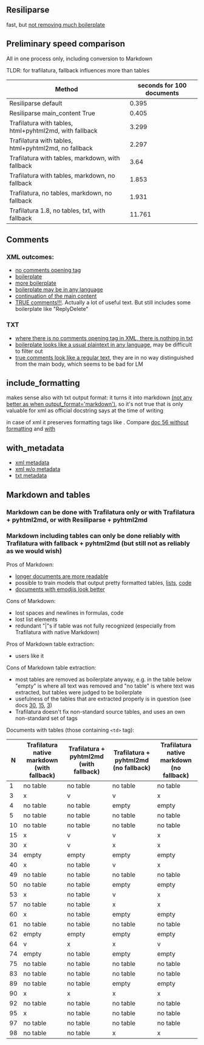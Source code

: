 ## Resiliparse

fast, but [not removing much boilerplate](resili) 

## Preliminary speed comparison

All in one process only, including conversion to Markdown

TLDR: for trafilatura, fallback influences more than tables 

| Method                                                 | seconds for 100 documents |
|--------------------------------------------------------|---------------------------|
| Resiliparse default                                    | 0.395                     |
| Resiliparse main_content True                          | 0.405                     |
| Trafilatura with tables, html+pyhtml2md, with fallback | 3.299                     |
| Trafilatura with tables, html+pyhtml2md, no fallback   | 2.297                     |
| Trafilatura with tables, markdown, with fallback       | 3.64                      |
| Trafilatura with tables, markdown, no fallback         | 1.853                     |
| Trafilatura, no tables, markdown, no fallback          | 1.931                     |
|Trafilatura 1.8, no tables, txt, with fallback| 11.761|

## Comments

### XML outcomes:

- [no comments opening tag](traf/traf-xml-tables-True-no_fallback-False-comments-True-formatting-True-metadata-True/8-traf-xml-tables-True-no_fallback-False-comments-True-formatting-True-metadata-True.xml)
- [boilerplate](traf/traf-xml-tables-True-no_fallback-False-comments-True-formatting-True-metadata-True/IS_COMMENTS-6-traf-xml-tables-True-no_fallback-False-comments-True-formatting-True-metadata-True.xml)
- [more boilerplate](traf/traf-xml-tables-True-no_fallback-False-comments-True-formatting-True-metadata-True/IS_COMMENTS-33-traf-xml-tables-True-no_fallback-False-comments-True-formatting-True-metadata-True.xml)
- [boilerplate may be in any language](traf/traf-xml-tables-True-no_fallback-False-comments-True-formatting-True-metadata-True/IS_COMMENTS-44-traf-xml-tables-True-no_fallback-False-comments-True-formatting-True-metadata-True.xml)
- [continuation of the main content](traf/traf-xml-tables-True-no_fallback-False-comments-True-formatting-True-metadata-True/IS_COMMENTS-38-traf-xml-tables-True-no_fallback-False-comments-True-formatting-True-metadata-True.xml)
- [TRUE comments!!!](traf/traf-xml-tables-True-no_fallback-False-comments-True-formatting-True-metadata-True/IS_COMMENTS-IS_TABLE-61-traf-xml-tables-True-no_fallback-False-comments-True-formatting-True-metadata-True.xml). Actually a lot of useful text. But still includes some boilerplate like "ReplyDelete"

### TXT

- [where there is no comments opening tag in XML, there is nothing in txt](traf/traf-txt-tables-False-no_fallback-False-comments-True-formatting-False-metadata-False/8-traf-txt-tables-False-no_fallback-False-comments-True-formatting-False-metadata-False.txt)
- [boilerplate looks like a usual plaintext in any language](traf/traf-txt-tables-False-no_fallback-False-comments-True-formatting-False-metadata-False/44-traf-txt-tables-False-no_fallback-False-comments-True-formatting-False-metadata-False.txt), may be difficult to filter out
- [true comments look like a regular text](traf/traf-txt-tables-False-no_fallback-False-comments-True-formatting-False-metadata-False/IS_TABLE-61-traf-txt-tables-False-no_fallback-False-comments-True-formatting-False-metadata-False.txt), they are in no way distinguished from the main body, which seems to be bad for LM

## include_formatting

makes sense also with txt output format: it turns it into markdown [(not any better as when output_format='markdown')](traf/traf-txt-tables-False-no_fallback-False-comments-False-formatting-True-metadata-True/56-traf-txt-tables-False-no_fallback-False-comments-False-formatting-True-metadata-True.txt), so it's not true that is only valuable for xml as official docstring says at the time of writing

in case of xml it preserves formatting tags like [<hi>](https://tei-c.org/release/doc/tei-p5-doc/en/html/ref-hi.html). Compare [doc 56 without formatting](traf/traf-xml-tables-True-no_fallback-False-comments-True-formatting-False-metadata-False/56-traf-xml-tables-True-no_fallback-False-comments-True-formatting-False-metadata-False.xml) and [with](traf/traf-xml-tables-True-no_fallback-False-comments-True-formatting-True-metadata-True/56-traf-xml-tables-True-no_fallback-False-comments-True-formatting-True-metadata-True.xml)

## with_metadata

- [xml metadata](traf/traf-xml-tables-True-no_fallback-False-comments-True-formatting-True-metadata-True)
- [xml w/o metadata](traf/traf-xml-tables-True-no_fallback-False-comments-True-formatting-False-metadata-False)
- [txt metadata](traf/traf-txt-tables-False-no_fallback-False-comments-False-formatting-True-metadata-True)

## Markdown and tables

### Markdown can be done with Trafilatura only or with Trafilatura + pyhtml2md, or with Resiliparse + pyhtml2md

### Markdown including tables can only be done reliably with Trafilatura with fallback + pyhtml2md (but still not as reliably as we would wish)

Pros of Markdown:

- [longer documents are more readable](traf/traf-markdown-tables-True-no_fallback-True/IS_TABLE-61-traf-markdown-tables-True-no_fallback-True.md)
- possible to train models that output pretty formatted tables, [lists](traf/traf-html-tables-True-no_fallback-True/55-traf-html-tables-True-no_fallback-True.md), [code](traf/traf-markdown-tables-True-no_fallback-True/56-traf-markdown-tables-True-no_fallback-True.md)
- [documents with emodjis look better](traf/traf-markdown-tables-True-no_fallback-True/18-traf-markdown-tables-True-no_fallback-True.md)

Cons of Markdown:

- lost spaces and newlines in formulas, code
- lost list elements
- redundant "|"s if table was not fully recognized (especially from Trafilatura with native Markdown)

Pros of Markdown table extraction:

- users like it

Cons of Markdown table extraction:

- most tables are removed as boilerplate anyway, e.g. in the table below "empty" is where all text was removed and "no table" is where text was extracted, but tables were judged to be boilerplate
- usefulness of the tables that are extracted properly is in question (see docs [30](traf/traf-html-tables-True-no_fallback-False/30-traf-html-tables-True-no_fallback-False.md), [15](traf/traf-html-tables-True-no_fallback-False/15-traf-html-tables-True-no_fallback-False.md), [3](traf/traf-html-tables-True-no_fallback-False/3-traf-html-tables-True-no_fallback-False.md))
- Trafilatura doesn't fix non-standard source tables, and uses an own non-standard set of tags

Documents with tables (those containing `<td>` tag):

| N  | Trafilatura native markdown (with fallback) | Trafilatura + pyhtml2md (with fallback) | Trafilatura + pyhtml2md (no fallback) | Trafilatura native markdown (no fallback) |
|----|---------------------------------------------|-----------------------------------------|---------------------------------------|-------------------------------------------|
| 1  | no table                                    | no table                                | no table                              | no table                                  
| 3  | x                                           | v                                       | v                                     | x                                         |
| 4  | no table                                    | no table                                | empty                                 | empty                                     | 
| 5  | no table                                    | no table                                | no table                              | no table                                  
| 10 | no table                                    | no table                                | no table                              | no table                                  
| 15 | x                                           | v                                       | v                                     | x                                         | 
| 30 | x                                           | v                                       | x                                     | x                                         |
| 34 | empty                                       | empty                                   | empty                                 | empty                                     
| 40 | x                                           | no table                                | v                                     | x                                         
| 49 | no table                                    | no table                                | no table                              | no table                                  
| 50 | no table                                    | no table                                | empty                                 | empty                                     
| 53 | x                                           | no table                                | v                                     | x                                         
| 57 | no table                                    | no table                                | x                                     | x                                         
| 60 | x                                           | no table                                | empty                                 | empty                                     
| 61 | no table                                    | no table                                | no table                              | no table                                  
| 62 | empty                                       | empty                                   | empty                                 | empty                                     
| 64 | v                                           | x                                       | x                                     | v                                         |
| 74 | empty                                       | no table                                | empty                                 | empty                                     |
| 75 | no table                                    | no table                                | no table                              | no table                                  |
| 83 | no table                                    | no table                                | no table                              | no table                                  
| 89 | no table                                    | no table                                | empty                                 | empty                                     
| 90 | x                                           | x                                       | x                                     | x                                         
| 92 | no table                                    | no table                                | no table                              | no table                                  |
| 95 | x                                           | no table                                | no table                              | no table
| 97 | no table                                    | no table                                | no table                              | no table
|98| no table                                    | no table                                | x                                     |x

